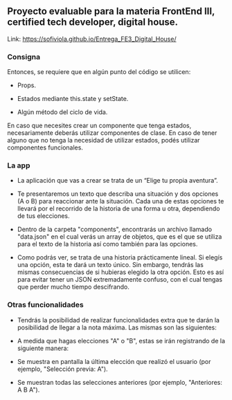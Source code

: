 ## Proyecto evaluable para la materia FrontEnd III, certified tech developer, digital house. <br>
Link: https://sofiviola.github.io/Entrega_FE3_Digital_House/

### Consigna

Entonces, se requiere que en algún punto del código se utilicen:

- Props.

- Estados mediante this.state y setState.

- Algún método del ciclo de vida.

En caso que necesites crear un componente que tenga estados, necesariamente deberás utilizar componentes de clase. En caso de tener alguno que no tenga la necesidad de utilizar estados, podés utilizar componentes funcionales.

### La app

 - La aplicación que vas a crear se trata de un “Elige tu propia aventura”.

 - Te presentaremos un texto que describa una situación y dos opciones (A o B) para reaccionar ante la situación. Cada una de estas opciones te llevará por el recorrido de la historia de una forma u otra, dependiendo de tus elecciones.

 - Dentro de la carpeta "components", encontrarás un archivo llamado "data.json" en el cual verás un array de objetos, que es el que se utiliza para el texto de la historia así como también para las opciones.

 - Como podrás ver, se trata de una historia prácticamente lineal. Si elegís una opción, esta te dará un texto único. Sin embargo, tendrás las mismas consecuencias de si hubieras elegido la otra opción. Esto es así para evitar tener un JSON extremadamente confuso, con el cual tengas que perder mucho tiempo descifrando.

### Otras funcionalidades

 - Tendrás la posibilidad de realizar funcionalidades extra que te darán la posibilidad de llegar a la nota máxima. Las mismas son las siguientes:

 - A medida que hagas elecciones "A" o "B", estas se irán registrando de la siguiente manera:

 - Se muestra en pantalla la última elección que realizó el usuario (por ejemplo, "Selección previa: A").

 - Se muestran todas las selecciones anteriores (por ejemplo, "Anteriores: A B A").

